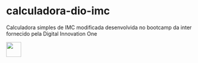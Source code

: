 # calculadora-dio-imc
Calculadora simples de IMC modificada desenvolvida no bootcamp da inter fornecido pela Digital Innovation One

<img src="https://user-images.githubusercontent.com/33181463/125040175-b523a000-e06d-11eb-803d-527fa1087e51.gif" width="40" height="40" />

